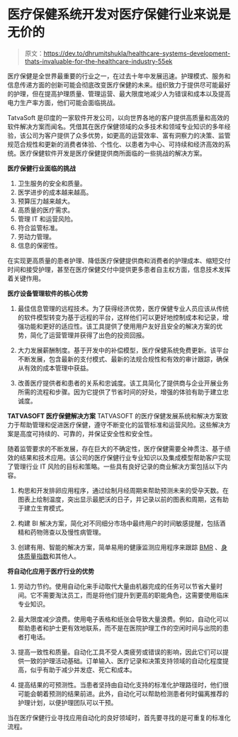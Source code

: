 # 医疗保健系统开发对医疗保健行业来说是无价的

> 原文：<https://dev.to/dhrumitshukla/healthcare-systems-development-thats-invaluable-for-the-healthcare-industry-55ek>

医疗保健是全世界最重要的行业之一，在过去十年中发展迅速。护理模式、服务和信息传递方面的创新可能会彻底改变医疗保健的未来。组织致力于提供尽可能最好的护理，但在提高护理质量、管理运营、最大限度地减少人为错误和成本以及提高电力生产率方面，他们可能会面临挑战。

TatvaSoft 是印度的一家软件开发公司，以向世界各地的客户提供高质量和高效的软件解决方案而闻名。凭借其在医疗保健领域的众多技术和领域专业知识的多年经验，该公司为客户提供了众多优势，如更高的运营效率、富有洞察力的决策、监管规范合规性和更新的消费者体验、个性化、以患者为中心、可持续和经济高效的系统。医疗保健软件开发是医疗保健提供商所面临的一些挑战的解决方案。

**医疗保健行业面临的挑战**

1.  卫生服务的安全和质量。
2.  医学进步的成本越来越高。
3.  预算压力越来越大。
4.  高质量的医疗需求。
5.  管理 IT 和运营风险。
6.  符合监管标准。
7.  劳动力管理。
8.  信息的保密性。

在实现更高质量的患者护理、降低医疗保健提供商和消费者的护理成本、缩短交付时间和接受护理，甚至在医疗保健交付中提供更多患者自主权方面，信息技术发挥着关键作用。

**医疗设备管理软件的核心优势**

1.  最佳信息管理的远程技术。为了获得经济优势，医疗保健专业人员应该从传统的软件模型转变为基于远程的平台，这样他们可以更好地控制成本和记录，增强功能和更好的适应性。该工具提供了使用用户友好且安全的解决方案的优势，简化了运营管理并获得了出色的投资回报。

2.  大力发展薪酬制度。基于开发中的补偿模型，医疗保健系统免费更新。该平台不断发展，包含最新的支付模式、最新的法规合规性和有效的审计跟踪，确保从有效的成本管理中获益。

3.  改善医疗提供者和患者的关系和忠诚度。该工具简化了提供商与企业开展业务所需的流程和步骤。因为它提供了节省时间的好处，增强的体验有助于建立忠诚度。

**TATVASOFT 医疗保健解决方案**
TATVASOFT 的医疗保健发展系统和解决方案致力于帮助管理和促进医疗保健，遵守不断变化的监管标准和运营风险。这些解决方案是高度可持续的、可靠的，并保证安全性和安全性。

随着监管要求的不断发展，存在巨大的不确定性，医疗保健需要全神贯注、基于绩效的结果和技术应用。该公司的医疗保健行业专业知识以及集成模型帮助客户实现了管理行业 IT 风险的目标和策略。一些具有良好记录的商业解决方案包括以下内容。

1.  构思和开发排卵应用程序，通过绘制月经周期来帮助预测未来的受孕天数。在图表上绘制温度，突出显示最肥沃的日子，并记录以前的图表和周期，这有助于建立生育模式。

2.  构建 BI 解决方案，简化对不同细分市场中最终用户的时间敏感提醒，包括酒精和药物筛查以及慢性病管理。

3.  创建有用、智能的解决方案，简单易用的健康监测应用程序来跟踪 [BMR](www.nriol.com/health/basal-metabolic-rate-calculator.asp) 、[身体质量指数](https://en.wikipedia.org/wiki/Body_mass_index)和其他人。

**将自动化应用于医疗行业的优势**

1.  劳动力节约。使用自动化来手动取代大量由机器完成的任务可以节省大量时间。它不需要淘汰员工，而是将他们提升到更高的职能角色，这需要使用临床专业知识。

2.  最大限度减少浪费。使用电子表格和纸张会导致大量浪费。例如，自动化可以帮助患者和护士更有效地联系，而不是在医院护理工作的空闲时间与出院的患者打电话。

3.  提高一致性和质量。自动化工具不受人类疲劳或错误的影响，因此它们可以提供一致的护理活动基础。订单输入、医疗记录和决策支持领域的自动化程度提高，似乎有助于减少并发症、死亡和成本。

4.  提高结果的可预测性。当患者坚持由自动化支持的标准化护理路径时，他们很可能会朝着预测的结果前进。此外，自动化可以帮助检测患者何时偏离推荐的护理计划，以便护理团队可以干预。

当在医疗保健行业寻找应用自动化的良好领域时，首先要寻找的是可重复的标准化流程。